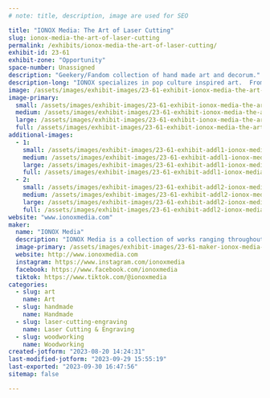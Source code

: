 ```yaml
---
# note: title, description, image are used for SEO

title: "IONOX Media: The Art of Laser Cutting"
slug: ionox-media-the-art-of-laser-cutting
permalink: /exhibits/ionox-media-the-art-of-laser-cutting/
exhibit-id: 23-61
exhibit-zone: "Opportunity"
space-number: Unassigned
description: "Geekery/Fandom collection of hand made art and decorum."
description-long: "IONOX specializes in pop culture inspired art.  From sci-fi to fantasy, and even your favorite video games, we create beautiful forms of art that are sure to spark nostalgia.  We use a range of medium, from layered wood to resin,  leather to canvas, and we are always expanding and trying new things.  We love traveling all over the nation to appear at comic conventions, art festivals, and gallery showings.  Maker-Faire Orlando, is one of our home shows, and a staple for us to attend every year.  If you've got a design you've always dreamt of having in hand or on your wall, let us make your dream a reality."
image: /assets/images/exhibit-images/23-61-exhibit-ionox-media-the-art-of-laser-cutting-356891440-747859157340126-7654390202829730342-n-large.jpg
image-primary: 
  small: /assets/images/exhibit-images/23-61-exhibit-ionox-media-the-art-of-laser-cutting-356891440-747859157340126-7654390202829730342-n-small.jpg
  medium: /assets/images/exhibit-images/23-61-exhibit-ionox-media-the-art-of-laser-cutting-356891440-747859157340126-7654390202829730342-n-medium.jpg
  large: /assets/images/exhibit-images/23-61-exhibit-ionox-media-the-art-of-laser-cutting-356891440-747859157340126-7654390202829730342-n-large.jpg
  full: /assets/images/exhibit-images/23-61-exhibit-ionox-media-the-art-of-laser-cutting-356891440-747859157340126-7654390202829730342-n-full.jpg
additional-images: 
  - 1:
    small: /assets/images/exhibit-images/23-61-exhibit-addl1-ionox-media-the-art-of-laser-cutting-344580174-1554680028360101-4795082209009835306-n-small.jpg
    medium: /assets/images/exhibit-images/23-61-exhibit-addl1-ionox-media-the-art-of-laser-cutting-344580174-1554680028360101-4795082209009835306-n-medium.jpg
    large: /assets/images/exhibit-images/23-61-exhibit-addl1-ionox-media-the-art-of-laser-cutting-344580174-1554680028360101-4795082209009835306-n-large.jpg
    full: /assets/images/exhibit-images/23-61-exhibit-addl1-ionox-media-the-art-of-laser-cutting-344580174-1554680028360101-4795082209009835306-n-full.jpg
  - 2:
    small: /assets/images/exhibit-images/23-61-exhibit-addl2-ionox-media-the-art-of-laser-cutting-357017638-748366343956074-1175430081250186954-n-small.jpg
    medium: /assets/images/exhibit-images/23-61-exhibit-addl2-ionox-media-the-art-of-laser-cutting-357017638-748366343956074-1175430081250186954-n-medium.jpg
    large: /assets/images/exhibit-images/23-61-exhibit-addl2-ionox-media-the-art-of-laser-cutting-357017638-748366343956074-1175430081250186954-n-large.jpg
    full: /assets/images/exhibit-images/23-61-exhibit-addl2-ionox-media-the-art-of-laser-cutting-357017638-748366343956074-1175430081250186954-n-full.jpg
website: "www.ionoxmedia.com"
maker: 
  name: "IONOX Media"
  description: "IONOX Media is a collection of works ranging throughout wood cut decor, published literature, multi-media videos, and graphic design.  We offer a variety of materials to our patrons, and an outlet for our artists."
  image-primary: /assets/images/exhibit-images/23-61-maker-ionox-media-the-art-of-laser-cutting-ionox-icon-medium.jpg
  website: http://www.ionoxmedia.com
  instagram: https://www.instagram.com/ionoxmedia
  facebook: https://www.facebook.com/ionoxmedia
  tiktok: https://www.tiktok.com/@ionoxmedia
categories: 
  - slug: art
    name: Art
  - slug: handmade
    name: Handmade
  - slug: laser-cutting-engraving
    name: Laser Cutting & Engraving
  - slug: woodworking
    name: Woodworking
created-jotform: "2023-08-20 14:24:31"
last-modified-jotform: "2023-09-29 15:55:19"
last-exported: "2023-09-30 16:47:56"
sitemap: false

---
```

